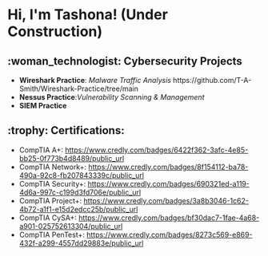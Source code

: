 <h1>Hi, I'm Tashona! (Under Construction)
  
<h2> :woman_technologist: Cybersecurity Projects</h2>
<ul class="a">
  <li><b>Wireshark Practice</b>: <i>Malware Traffic Analysis</i>  https://github.com/T-A-Smith/Wireshark-Practice/tree/main
  <li><b>Nessus Practice</b>:<i>Vulnerability Scanning & Management</i></li>
  <li><b>SIEM Practice</b></li>
  </ul> 
 <h2><b> :trophy: Certifications:</b></h2>


* CompTIA A+: https://www.credly.com/badges/6422f362-3afc-4e85-bb25-0f773b4d8489/public_url
* CompTIA Network+: https://www.credly.com/badges/8f154112-ba78-490a-92c8-fb207843339c/public_url 
* CompTIA Security+: https://www.credly.com/badges/690321ed-a119-4d6a-997c-c199d3fd706e/public_url 
* CompTIA Project+: https://www.credly.com/badges/3a8b3046-1c62-4b72-a1f1-e15d2edcc25b/public_url
* CompTIA CySA+: https://www.credly.com/badges/bf30dac7-1fae-4a68-a901-025752613304/public_url 
* CompTIA PenTest+: https://www.credly.com/badges/8273c569-e869-432f-a299-4557dd29883e/public_url



</ul> 




